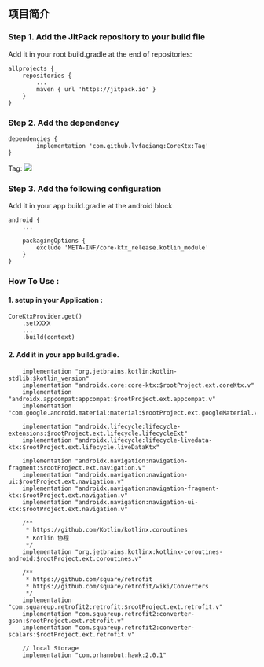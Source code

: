 ## 项目简介

### Step 1. Add the JitPack repository to your build file

Add it in your root build.gradle at the end of repositories:
```
allprojects {
    repositories {
        ...
        maven { url 'https://jitpack.io' }
    }
}
```

### Step 2. Add the dependency
```
dependencies {
        implementation 'com.github.lvfaqiang:CoreKtx:Tag'
}
```
Tag: [![](https://jitpack.io/v/lvfaqiang/CoreKtx.svg)](https://jitpack.io/#lvfaqiang/CoreKtx)

### Step 3. Add the following configuration

Add it in your app build.gradle at the android block

```
android {
    ...

    packagingOptions {
        exclude 'META-INF/core-ktx_release.kotlin_module'
    }
}
```
### How To Use :
#### 1. setup in your Application :
```
CoreKtxProvider.get()
    .setXXXX
    ...
    .build(context)

```
#### 2. Add it in your app build.gradle.
```
    implementation "org.jetbrains.kotlin:kotlin-stdlib:$kotlin_version"
    implementation "androidx.core:core-ktx:$rootProject.ext.coreKtx.v"
    implementation "androidx.appcompat:appcompat:$rootProject.ext.appcompat.v"
    implementation "com.google.android.material:material:$rootProject.ext.googleMaterial.v"

    implementation "androidx.lifecycle:lifecycle-extensions:$rootProject.ext.lifecycle.lifecycleExt"
    implementation "androidx.lifecycle:lifecycle-livedata-ktx:$rootProject.ext.lifecycle.liveDataKtx"

    implementation "androidx.navigation:navigation-fragment:$rootProject.ext.navigation.v"
    implementation "androidx.navigation:navigation-ui:$rootProject.ext.navigation.v"
    implementation "androidx.navigation:navigation-fragment-ktx:$rootProject.ext.navigation.v"
    implementation "androidx.navigation:navigation-ui-ktx:$rootProject.ext.navigation.v"

    /**
     * https://github.com/Kotlin/kotlinx.coroutines
     * Kotlin 协程
     */
    implementation "org.jetbrains.kotlinx:kotlinx-coroutines-android:$rootProject.ext.coroutines.v"

    /**
     * https://github.com/square/retrofit
     * https://github.com/square/retrofit/wiki/Converters
     */
    implementation "com.squareup.retrofit2:retrofit:$rootProject.ext.retrofit.v"
    implementation "com.squareup.retrofit2:converter-gson:$rootProject.ext.retrofit.v"
    implementation "com.squareup.retrofit2:converter-scalars:$rootProject.ext.retrofit.v"

    // local Storage
    implementation "com.orhanobut:hawk:2.0.1"
```